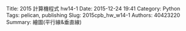Title: 2015 計算機程式 hw14-1
Date: 2015-12-24 19:41
Category: Python
Tags: pelican, publishing
Slug: 2015cpb_hw_w14-1
Authors: 40423220
Summary: 繪圖(平行線&垂直線)
                    
                
            
<!-- 導入 brython.js -->


<script type="text/javascript" src="js/40423220-w14-1.js"></script>

<!-- 啟動 brython() -->

<script>
window.onload=function(){
brython(1);
}
</script>

<!-- 以下利用 Brython 程式執行繪圖 -->

<canvas id="plotarea" width="200" height="200"></canvas>

<script type="text/python3">
# 導入 doc
from browser import document as doc
from browser import console
import math

# 準備繪圖畫布
canvas = doc["plotarea"]
ctx = canvas.getContext("2d")

# 開始畫直線
for i in range(11):
    ctx.beginPath()
    ctx.lineWidth = 5
    ctx.moveTo(0,0+i*20 )
    ctx.lineTo(200,0+i*20 )
    ctx.strokeStyle = "#0099FF"
    ctx.stroke()
for i in range(11):
    ctx.beginPath()
    ctx.lineWidth = 5
    ctx.moveTo(0+i*20, 0)
    ctx.lineTo(0+i*20, 200)
    ctx.strokeStyle = "#FF0320"
    ctx.stroke()


</script>


<script>
window.onload=function(){
brython(1);
}
</script>

